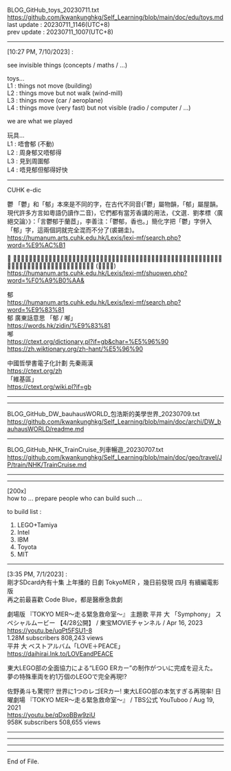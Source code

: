   
BLOG_GitHub_toys_20230711.txt  
  https://github.com/kwankunghkg/Self_Learning/blob/main/doc/edu/toys.md  
last update : 20230711_1146(UTC+8)  
prev update : 20230711_1007(UTC+8)  
  
----  
  
[10:27 PM, 7/10/2023] :  
  
see invisible things (concepts / maths / ...)  
  
toys...  
L1 : things not move (building)  
L2 : things move but not walk (wind-mill)  
L3 : things move (car / aeroplane)  
L4 : things move (very fast) but not visible (radio / computer / ...)  
  
we are what we played  
  
玩具...   
L1 : 唔會郁 (不動)  
L2 : 周身郁又唔郁得  
L3 : 見到周圍郁  
L4 : 唔見郁但郁得好快  
  
  
  
----  
  
CUHK e-dic  
  
鬱  「鬱」和「郁」本來是不同的字，在古代不同音(「鬱」屬物韻，「郁」屬屋韻。現代許多方言如粵語仍讀作二音)，它們都有當芳香講的用法，《文選．劉孝標〈廣絕交論〉》：「言鬱郁于蘭茝」，李善注：「鬱郁，香也。」簡化字把「鬱」字併入「郁」字，這兩個詞就完全混而不分了(裘錫圭)。  
  https://humanum.arts.cuhk.edu.hk/Lexis/lexi-mf/search.php?word=%E9%AC%B1  
  
𩰪  芳艸也。十葉爲貫，百廾貫，築以煮之爲𩰪。从𦥑、冖、缶、鬯。彡，其飾也。一曰：𩰪鬯，百艸之華，遠方𩰪人所貢，芳艸合釀之以降神。𩰪，今𩰪林郡也。〔迂勿切〕 (《說文》)  
  https://humanum.arts.cuhk.edu.hk/Lexis/lexi-mf/shuowen.php?word=%F0%A9%B0%AA&  
  
郁    
  https://humanum.arts.cuhk.edu.hk/Lexis/lexi-mf/search.php?word=%E9%83%81  
郁 廣東話意思 「郁 / 喐」  
  https://words.hk/zidin/%E9%83%81  
喐    
  https://ctext.org/dictionary.pl?if=gb&char=%E5%96%90  
  https://zh.wiktionary.org/zh-hant/%E5%96%90  
    
中國哲學書電子化計劃 先秦兩漢  
  https://ctext.org/zh  
「維基區」  
  https://ctext.org/wiki.pl?if=gb  
  
  
----  
  
  
----  
  
BLOG_GitHub_DW_bauhausWORLD_包浩斯的美學世界_20230709.txt  
  https://github.com/kwankunghkg/Self_Learning/blob/main/doc/archi/DW_bauhausWORLD/readme.md  
  
----  
  
BLOG_GitHub_NHK_TrainCruise_列車暢遊_20230707.txt  
  https://github.com/kwankunghkg/Self_Learning/blob/main/doc/geo/travel/JP/train/NHK/TrainCruise.md  
  
----  
  
  
  
----  
  
[200x]  
how to ... prepare people who can build such ...  
  
to build list :  
1. LEGO+Tamiya  
2. Intel  
3. IBM  
4. Toyota  
5. MIT  
  
  
----  
  
[3:35 PM, 7/1/2023] :  
剛才SDcard內有十集 上年播的 日劇 TokyoMER ，幾日前發現 四月 有續編電影版  
再之前最喜歡 Code Blue，都是醫療急救劇  
  
  
  
劇場版 『TOKYO MER～走る緊急救命室～』 主題歌 平井 大 「Symphony」 スペシャルムービー 【4/28公開】 / 東宝MOVIEチャンネル / Apr 16, 2023  
  https://youtu.be/uqPt5FSU1-8  
1.28M subscribers 808,243 views  
	平井 大 ベストアルバム「LOVE＋PEACE」  
	  https://daihirai.lnk.to/LOVEandPEACE  
  
  
  
  
東大LEGO部の全面協力による“LEGO ERカー”の制作がついに完成を迎えた。  
夢の特殊車両を約1万個のLEGOで完全再現!?  
  
佐野勇斗も驚愕!? 世界に1つのレゴERカー! 東大LEGO部の本気すぎる再現率! 日曜劇場 『TOKYO MER～走る緊急救命室～』 / TBS公式 YouTuboo / Aug 19, 2021  
https://youtu.be/qDxoBBw9ziU  
958K subscribers 508,655 views   
  
  
  
  
----  
  
  
  
----  
  
  
  
----  
  
  
  
----  
End of File.  
